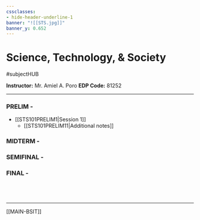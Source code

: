 ```yaml
---
cssclasses:
- hide-header-underline-1
banner: "![[STS.jpg]]"
banner_y: 0.652
---
```


# Science, Technology, & Society
#subjectHUB 

**Instructor:** Mr. Amiel A. Poro
**EDP Code:** 81252

---
### PRELIM - 
- [[STS101PRELIM1|Session 1]]
	- [[STS101PRELIM11|Additional notes]]

### MIDTERM - 

### SEMIFINAL - 

### FINAL - 

#

<br>

---
[[MAIN-BSIT]]